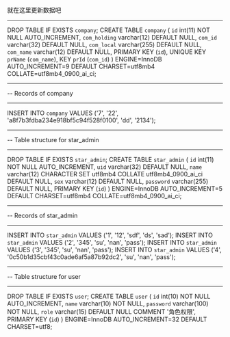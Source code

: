 就在这里更新数据吧
-- ----------------------------
DROP TABLE IF EXISTS `company`;
CREATE TABLE `company` (
  `id` int(11) NOT NULL AUTO_INCREMENT,
  `com_holding` varchar(12) DEFAULT NULL,
  `com_id` varchar(32) DEFAULT NULL,
  `com_local` varchar(255) DEFAULT NULL,
  `com_name` varchar(12) DEFAULT NULL,
  PRIMARY KEY (`id`),
  UNIQUE KEY `prName` (`com_name`),
  KEY `prId` (`com_id`)
) ENGINE=InnoDB AUTO_INCREMENT=9 DEFAULT CHARSET=utf8mb4 COLLATE=utf8mb4_0900_ai_ci;

-- ----------------------------
-- Records of company
-- ----------------------------
INSERT INTO `company` VALUES ('7', '22', 'a8f7b3fdba234e918bf5c94f528f0100', 'dd', '2134');

-- ----------------------------
-- Table structure for star_admin
-- ----------------------------
DROP TABLE IF EXISTS `star_admin`;
CREATE TABLE `star_admin` (
  `id` int(11) NOT NULL AUTO_INCREMENT,
  `uid` varchar(32) DEFAULT NULL,
  `name` varchar(12) CHARACTER SET utf8mb4 COLLATE utf8mb4_0900_ai_ci DEFAULT NULL,
  `sex` varchar(12) DEFAULT NULL,
  `password` varchar(255) DEFAULT NULL,
  PRIMARY KEY (`id`)
) ENGINE=InnoDB AUTO_INCREMENT=5 DEFAULT CHARSET=utf8mb4 COLLATE=utf8mb4_0900_ai_ci;

-- ----------------------------
-- Records of star_admin
-- ----------------------------
INSERT INTO `star_admin` VALUES ('1', '12', 'sdf', 'ds', 'sad');
INSERT INTO `star_admin` VALUES ('2', '345', 'su', 'nan', 'pass');
INSERT INTO `star_admin` VALUES ('3', '345', 'su', 'nan', 'pass');
INSERT INTO `star_admin` VALUES ('4', '0c50b1d35cbf43c0ade6af5a87b92dc2', 'su', 'nan', 'pass');

-- ----------------------------
-- Table structure for user
-- ----------------------------
DROP TABLE IF EXISTS `user`;
CREATE TABLE `user` (
  `id` int(10) NOT NULL AUTO_INCREMENT,
  `name` varchar(10) NOT NULL,
  `password` varchar(100) NOT NULL,
  `role` varchar(15) DEFAULT NULL COMMENT '角色权限',
  PRIMARY KEY (`id`)
) ENGINE=InnoDB AUTO_INCREMENT=32 DEFAULT CHARSET=utf8;